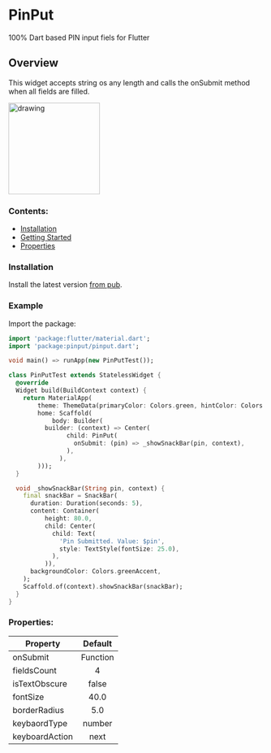 # PinPut
100% Dart based PIN input fiels for Flutter
## Overview
This widget accepts string os any length and calls the onSubmit method when all fields are filled.

<img src="https://raw.githubusercontent.com/Tkko/Flutter_PinPut/master/example/pinput_demo.gif" alt="drawing" width="180"/>

### Contents:
- [Installation](#installation)
- [Getting Started](#example)
- [Properties](#properties)

### Installation

Install the latest version [from pub](https://pub.dartlang.org/packages/pinput).

### Example

Import the package:

```dart
import 'package:flutter/material.dart';
import 'package:pinput/pinput.dart';

void main() => runApp(new PinPutTest());

class PinPutTest extends StatelessWidget {
  @override
  Widget build(BuildContext context) {
    return MaterialApp(
        theme: ThemeData(primaryColor: Colors.green, hintColor: Colors.green),
        home: Scaffold(
            body: Builder(
          builder: (context) => Center(
                child: PinPut(
                  onSubmit: (pin) => _showSnackBar(pin, context),
                ),
              ),
        )));
  }

  void _showSnackBar(String pin, context) {
    final snackBar = SnackBar(
      duration: Duration(seconds: 5),
      content: Container(
          height: 80.0,
          child: Center(
            child: Text(
              'Pin Submitted. Value: $pin',
              style: TextStyle(fontSize: 25.0),
            ),
          )),
      backgroundColor: Colors.greenAccent,
    );
    Scaffold.of(context).showSnackBar(snackBar);
  }
}
```

### Properties:

| Property   | Default               |
|------------|:---------------------:|
| onSubmit  | Function |
| fieldsCount  | 4 |
| isTextObscure  | false |
| fontSize  | 40.0 |
| borderRadius  | 5.0 |
| keybaordType  | number |
| keyboardAction  | next |



